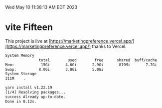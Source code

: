 Wed May 10 11:38:13 AM EDT 2023

# vite Fifteen


This project is live at [https://marketingpreference.vercel.app/](https://marketingpreference.vercel.app/) thanks to Vercel.

```bash
System Memory
               total        used        free      shared  buff/cache   available
Mem:            15Gi       4.6Gi       2.9Gi       819Mi       7.7Gi       9.5Gi
Swap:          8.0Gi       3.0Gi       5.0Gi
System Storage
311M	.
```
```bash
yarn install v1.22.19
[1/4] Resolving packages...
success Already up-to-date.
Done in 0.12s.
```
